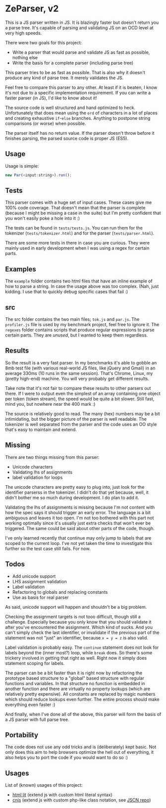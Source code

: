 # ZeParser, v2

This is a JS parser written in JS. It is blazingly faster but doesn't return you a parse tree. It's capable of parsing and validating JS on an OCD level at very high speeds.

There were two goals for this project:

- Write a parser that would parse and validate JS as fast as possible, nothing else
- Write the basis for a complete parser (including parse tree)

This parser tries to be as fast as possible. That is also why it doesn't produce any kind of parse tree. It merely validates the JS.

Feel free to compare this parser to any other. At least if it is beaten, I know it's not due to a specific implementation requirement. If you can write a faster parser (in JS), I'd like to know about it!

The source code is well structured and hand optimized to heck. Unfortunately that does mean using the `ord` of characters in a lot of places and creating exhaustive `if`-`else` branches. Anything to postpone string comparisons (or worse) when possible.

The parser itself has no return value. If the parser doesn't throw before it finishes parsing, the parsed source code is proper JS (ES5).

## Usage

Usage is simple:

```js
new Par(<input:string>).run();
```
## Tests

This parser comes with a huge set of input cases. These cases give me 100% code coverage. That doesn't mean that the parser is complete (because I might be missing a case in the suite) but I'm pretty confident that you won't easily poke a hole into it :)

The tests can be found in `tests/tests.js`. You can run them for the tokenizer (`tests/tokenizer.html`) and for the parser (`tests/parser.html`).

There are some more tests in there in case you are curious. They were mainly used in early development when I was using a regex for certain parts.

## Examples

The `example` folder contains two html files that have an inline example of how to parse a string. In case the usage above was too complex. (Nah, just kidding. I use that to quickly debug specific cases that fail :)

## src

The src folder contains the two main files; `tok.js` and `par.js`. The `profiler.js` file is used by my benchmark project, feel free to ignore it. The `regexes` folder contains scripts that produce regular expressions to parse certain parts. They are _unused_, but I wanted to keep them regardless.

## Results

So the result is a very fast parser. In my benchmarks it's able to gobble an 8mb test file (with various real-world JS files, like jQuery and Gmail) in an average 330ms (10 runs in the same session). That's Chrome, Linux, my (pretty high-end) machine. You will very probably get different results.

Take note that it's not fair to compare these results to other parsers out there. If I were to output even the simplest of an array containing one object per token (token stream), the speed would be quite a bit slower. Still fast, mind you, but nowhere near the 400 mark :)

The source is relatively good to read. The many (hex) numbers may be a bit intimidating, but the bigger picture of the parser is well readable. The tokenizer is well separated from the parser and the code uses an OO style that's easy to maintain and extend.

## Missing

There are two things missing from this parser:

- Unicode characters
- Validating lhs of assignments
- label validation for loops

The unicode characters are pretty easy to plug into, just look for the identifier parserss in the tokenizer. I didn't do that yet because, well, it didn't bother me so much during development. I do plan to add it.

Validating the lhs of assignments is missing because I'm not content with how the spec says it should trigger an early error. The language is a bit ambiguous and leaves it too open. I'm not too bothered with this part not working optimally since it's usually just extra checks that won't ever be triggered. The same could be said about other parts of the code, though.

I've only learned recently that continue may only jump to labels that are scoped to the current loop. I've not yet taken the time to investigate this further so the test case still fails. For now.

## Todos

- Add unicode support
- LHS assignment validation
- Label validation
- Refactoring to globals and replacing constants
- Use as basis for real parser

As said, unicode support will happen and shouldn't be a big problem.

Checking the assignment targets is not tooo difficult, though still a challenge. Especially because you only know that you should validate it after you've encountered the assignment. Which kind of sucks. And you can't simply check the last identifier, or invalidate if the previous part of the statement was not "just" an identifier, because `x = y = z` is also valid.

Label validation is probably easy. The `continue` statement does not look for labels beyond the (inner most?) loop, while `break` does. So there's some trickery involved in getting that right as well. Right now it simply does statement scoping for labels.

The parser can be a bit faster than it is right now by refactoring the prototype based structure to a "global" based structure with regular functions and variables. In that structure no function is embedded in another function and there are virtually no property lookups (which are relatively pretty expensive). All constants are replaced by magic numbers which should reduce lookups even further. The entire process should make everything even faster :)

And finally, when I've done all of the above, this parser will form the basis of a JS parser with full parse tree.

## Portability

The code does not use any odd tricks and is (deliberately) kept basic. Not only does this aim to help browsers optimize the hell out of everything, it also helps you to port the code if you would want to do so :)

## Usages

List of (known) usages of this project:

* [html lit](https://github.com/qfox/zeparser2/tree/html) (extend js with custom html literal syntax)
* [cnjs](https://github.com/qfox/zeparser2/tree/jscn) (extend js with custom php-like class notation, see [JSCN repo](https://github.com/Lcfvs/JSCN))
